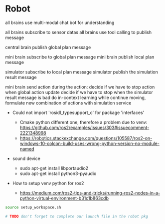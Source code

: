 # Robot

all brains use multi-modal chat bot for understanding

all brains subscribe to sensor datas
all brains use tool calling to publish message

central brain publish global plan message

mini brain subscribe to global plan message
mini brain publish local plan message

simulator subscribe to local plan message
simulator publish the simulation result message

mini brain send action
during the action:
    decide if we have to stop action when global action update 
    decide if we have to stop when the simulator result message is bad
        do in-context learning while continue moving, formulate new combination of actions with simulation service

- Could not import 'rosidl_typesupport_c' for package 'interfaces'
  - Cmake python different one, therefore a problem due to venv: https://github.com/ros2/examples/issues/303#issuecomment-2221348998
  - https://robotics.stackexchange.com/questions/105587/ros2-on-windows-10-colcon-build-uses-wrong-python-version-no-module-named

- sound device
  - sudo apt-get install libportaudio2
  - sudo apt-get install python3-pyaudio 

- How to setup venv python for ros2
  - https://medium.com/ros2-tips-and-tricks/running-ros2-nodes-in-a-python-virtual-environment-b31c1b863cdb
```bash
source setup_workspace.sh 

# TODO don't forget to complete our launch file in the robot pkg

```

